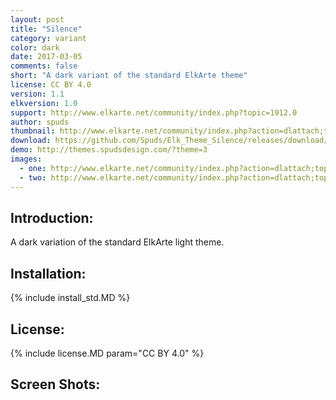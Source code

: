 ```yaml
---
layout: post
title: "Silence"
category: variant
color: dark
date: 2017-03-05
comments: false
short: "A dark variant of the standard ElkArte theme"
license: CC BY 4.0
version: 1.1
elkversion: 1.0
support: http://www.elkarte.net/community/index.php?topic=1912.0
author: spuds
thumbnail: http://www.elkarte.net/community/index.php?action=dlattach;topic=1912.0;attach=1312;image
download: https://github.com/Spuds/Elk_Theme_Silence/releases/download/v1.1.0/elk_theme_silence.zip
demo: http://themes.spudsdesign.com/?theme=3
images:
  - one: http://www.elkarte.net/community/index.php?action=dlattach;topic=1912.0;attach=1312;image
  - two: http://www.elkarte.net/community/index.php?action=dlattach;topic=1912.0;attach=1314;image
---
```


## Introduction:
A dark variation of the standard ElkArte light theme.

## Installation:
{% include install_std.MD %}

## License:
{% include license.MD param="CC BY 4.0" %}

## Screen Shots:
